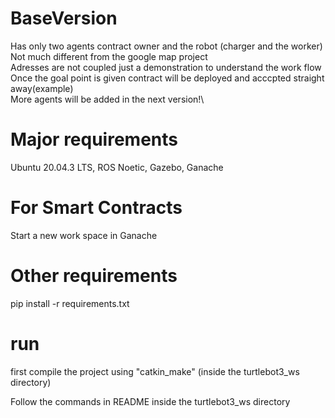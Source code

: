 # BaseVersion

Has only two agents contract owner and the robot (charger and the worker)\
Not much different from the google map project\
Adresses are not coupled just a demonstration to understand the work flow\
Once the goal point is given contract will be deployed and acccpted straight away(example)\
More agents will be added in the next version!\

# Major requirements

Ubuntu 20.04.3 LTS, ROS Noetic, Gazebo, Ganache


# For Smart Contracts

Start a new work space in Ganache


# Other requirements
pip install -r requirements.txt

# run
first compile the project using "catkin_make" (inside the turtlebot3_ws directory)

Follow the commands in README inside the turtlebot3_ws directory
